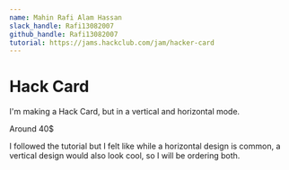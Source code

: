 ```yaml
---
name: Mahin Rafi Alam Hassan
slack_handle: Rafi13082007
github_handle: Rafi13082007
tutorial: https://jams.hackclub.com/jam/hacker-card
---
```


# Hack Card

I'm making a Hack Card, but in a vertical and horizontal mode.

Around 40$

I followed the tutorial but I felt like while a horizontal design is common, a vertical design would also look cool, so I will be ordering both.
